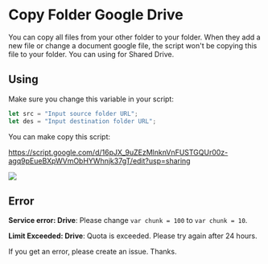 # Copy Folder Google Drive

You can copy all files from your other folder to your folder. When they add a new file or change a document google file, the script won't be copying this file to your folder. You can using for Shared Drive.

## Using

Make sure you change this variable in your script:
```javascript
let src = "Input source folder URL";
let des = "Input destination folder URL";
```

You can make copy this script:

https://script.google.com/d/16pJX_9uZEzMlnknVnFUSTGQUr00z-agq9pEueBXpWVmObHYWhnjk37gT/edit?usp=sharing

![](./Copy-script.gif)

## Error

**Service error: Drive**: Please change ```var chunk = 100``` to ```var chunk = 10```.

**Limit Exceeded: Drive**: Quota is exceeded. Please try again after 24 hours.

If you get an error, please create an issue. Thanks.
